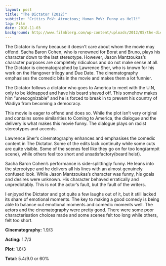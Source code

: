```yaml
---
layout: post
title: "The Dictator (2012)"
subtitle: "Critics PoV: Atrocious; Human PoV: Funny as Hell!"
tag: Film
date: 2018-11-03
background: http://www.filmblerg.com/wp-content/uploads/2012/05/the-dictator.jpg
---
```

The Dictator is funny because it doesn't care about whom the movie may offend. Sacha Baron Cohen, who is renowned for Borat and Bruno, plays his character down to the last stereotype. However, Jason Mantzoukas’s character purposes are completely ridiculous and do not make sense at all. The Dictator is cinematographed by Lawrence Sher, who is known for his work on the Hangover trilogy and Due Date. The cinematography emphasises the comedic bits in the movie and makes them a lot funnier.

The Dictator follows a dictator who goes to America to meet with the U.N, only to be kidnapped and have his beard shaved off. This somehow makes him “unrecognizable” and he is forced to break in to prevent his country of Wadiya from becoming a democracy.

This movie is eager to offend and does so. While the plot isn’t very original and contains some similarities to Coming to America, the dialogue and the delivery is what makes this movie funny. The dialogue plays on racist stereotypes and accents.

Lawrence Sher’s cinematography enhances and emphasises the comedic content in The Dictator. Some of the edits lack continuity while some cuts are quite visible. Some of the scenes feel like they go on for too long(armpit scene), while others feel too short and unsatisfactory(beard heist). 

Sacha Baron Cohen’s performance is side-splittingly funny. He leans into the stereotype and he delivers all his lines with an almost genuinely confused look. While Jason Mantzoukas’s character was funny, his goals and desires were unknown. His character behaved erratically and unpredictably. This is not the actor’s fault, but the fault of the writers. 

I enjoyed the Dictator and got quite a few laughs out of it, but it still lacked its share of emotional moments. The key to making a good comedy is being able to balance out emotional moments and comedic moments well. The actors and the cinematography were pretty good. There were some poor characterisation choices made and some scenes felt too long while others, felt too short. 

**Cinematography:** 1.9/3

**Acting:** 1.7/3

**Plot:** 1.8/3

**Total:** 5.4/9.0 or 60%